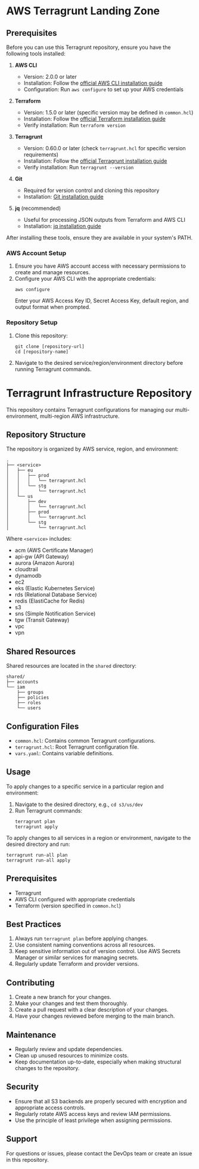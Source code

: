 # AWS Terragrunt Landing Zone


## Prerequisites

Before you can use this Terragrunt repository, ensure you have the following tools installed:

1. **AWS CLI**
   - Version: 2.0.0 or later
   - Installation: Follow the [official AWS CLI installation guide](https://docs.aws.amazon.com/cli/latest/userguide/cli-chap-install.html)
   - Configuration: Run `aws configure` to set up your AWS credentials

2. **Terraform**
   - Version: 1.5.0 or later (specific version may be defined in `common.hcl`)
   - Installation: Follow the [official Terraform installation guide](https://learn.hashicorp.com/tutorials/terraform/install-cli)
   - Verify installation: Run `terraform version`

3. **Terragrunt**
   - Version: 0.60.0 or later (check `terragrunt.hcl` for specific version requirements)
   - Installation: Follow the [official Terragrunt installation guide](https://terragrunt.gruntwork.io/docs/getting-started/install/)
   - Verify installation: Run `terragrunt --version`

4. **Git**
   - Required for version control and cloning this repository
   - Installation: [Git installation guide](https://git-scm.com/book/en/v2/Getting-Started-Installing-Git)

5. **jq** (recommended)
   - Useful for processing JSON outputs from Terraform and AWS CLI
   - Installation: [jq installation guide](https://stedolan.github.io/jq/download/)

After installing these tools, ensure they are available in your system's PATH.

### AWS Account Setup

1. Ensure you have AWS account access with necessary permissions to create and manage resources.
2. Configure your AWS CLI with the appropriate credentials:
   ```
   aws configure
   ```
   Enter your AWS Access Key ID, Secret Access Key, default region, and output format when prompted.

### Repository Setup

1. Clone this repository:
   ```
   git clone [repository-url]
   cd [repository-name]
   ```
2. Navigate to the desired service/region/environment directory before running Terragrunt commands.

# Terragrunt Infrastructure Repository

This repository contains Terragrunt configurations for managing our multi-environment, multi-region AWS infrastructure.

## Repository Structure

The repository is organized by AWS service, region, and environment:

```
.
├── <service>
│   ├── eu
│   │   ├── prod
│   │   │   └── terragrunt.hcl
│   │   └── stg
│   │       └── terragrunt.hcl
│   └── us
│       ├── dev
│       │   └── terragrunt.hcl
│       ├── prod
│       │   └── terragrunt.hcl
│       └── stg
│           └── terragrunt.hcl
```

Where `<service>` includes:
- acm (AWS Certificate Manager)
- api-gw (API Gateway)
- aurora (Amazon Aurora)
- cloudtrail
- dynamodb
- ec2
- eks (Elastic Kubernetes Service)
- rds (Relational Database Service)
- redis (ElastiCache for Redis)
- s3
- sns (Simple Notification Service)
- tgw (Transit Gateway)
- vpc
- vpn

## Shared Resources

Shared resources are located in the `shared` directory:

```
shared/
├── accounts
└── iam
    ├── groups
    ├── policies
    ├── roles
    └── users
```

## Configuration Files

- `common.hcl`: Contains common Terragrunt configurations.
- `terragrunt.hcl`: Root Terragrunt configuration file.
- `vars.yaml`: Contains variable definitions.

## Usage

To apply changes to a specific service in a particular region and environment:

1. Navigate to the desired directory, e.g., `cd s3/us/dev`
2. Run Terragrunt commands:
   ```
   terragrunt plan
   terragrunt apply
   ```

To apply changes to all services in a region or environment, navigate to the desired directory and run:

```
terragrunt run-all plan
terragrunt run-all apply
```

## Prerequisites

- Terragrunt
- AWS CLI configured with appropriate credentials
- Terraform (version specified in `common.hcl`)

## Best Practices

1. Always run `terragrunt plan` before applying changes.
2. Use consistent naming conventions across all resources.
3. Keep sensitive information out of version control. Use AWS Secrets Manager or similar services for managing secrets.
4. Regularly update Terraform and provider versions.

## Contributing

1. Create a new branch for your changes.
2. Make your changes and test them thoroughly.
3. Create a pull request with a clear description of your changes.
4. Have your changes reviewed before merging to the main branch.

## Maintenance

- Regularly review and update dependencies.
- Clean up unused resources to minimize costs.
- Keep documentation up-to-date, especially when making structural changes to the repository.

## Security

- Ensure that all S3 backends are properly secured with encryption and appropriate access controls.
- Regularly rotate AWS access keys and review IAM permissions.
- Use the principle of least privilege when assigning permissions.

## Support

For questions or issues, please contact the DevOps team or create an issue in this repository.